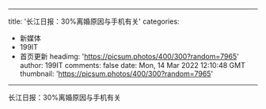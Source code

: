 
---
title: '长江日报：30%离婚原因与手机有关'
categories: 
 - 新媒体
 - 199IT
 - 首页更新
headimg: 'https://picsum.photos/400/300?random=7965'
author: 199IT
comments: false
date: Mon, 14 Mar 2022 12:10:48 GMT
thumbnail: 'https://picsum.photos/400/300?random=7965'
---

<div>   
长江日报：30%离婚原因与手机有关  
</div>
            
